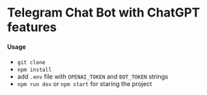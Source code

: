 # Telegram Chat Bot with ChatGPT features

#### Usage

- `git clone`
- `npm install`
- add `.env` file with `OPENAI_TOKEN` and `BOT_TOKEN` strings
- `npm run dev` or `npm start` for staring the project

